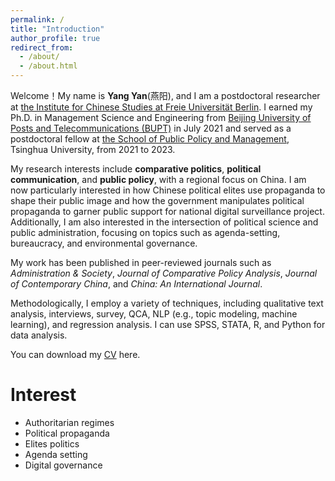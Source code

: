 ```yaml
---
permalink: /
title: "Introduction"
author_profile: true
redirect_from: 
  - /about/
  - /about.html
---
```


Welcome！My name is **Yang Yan**(燕阳), and I am a postdoctoral researcher at [the Institute for Chinese Studies at Freie Universität Berlin](https://www.geschkult.fu-berlin.de/e/oas/sinologie/index.html). I earned my Ph.D. in Management Science and Engineering from [Beijing University of Posts and Telecommunications (BUPT)](https://www.bupt.edu.cn/) in July 2021 and served as a postdoctoral fellow at [the School of Public Policy and Management](https://www.sppm.tsinghua.edu.cn/), Tsinghua University, from 2021 to 2023.

My research interests include **comparative politics**, **political communication**, and **public policy**, with a regional focus on China. I am now particularly interested in how Chinese political elites use propaganda to shape their public image and how the government manipulates political propaganda to garner public support for national digital surveillance project. Additionally, I am also interested in the intersection of political science and public administration, focusing on topics such as agenda-setting, bureaucracy, and environmental governance.

My work has been published in peer-reviewed journals such as _Administration & Society_, _Journal of Comparative Policy Analysis_, _Journal of Contemporary China_, and _China: An International Journal_.

Methodologically, I employ a variety of techniques, including qualitative text analysis, interviews, survey, QCA, NLP (e.g., topic modeling, machine learning), and regression analysis. I can use SPSS, STATA, R, and Python for data analysis.

You can download my [CV](CV-YY20240725.pdf) here.

Interest
======

* Authoritarian regimes
* Political propaganda
* Elites politics
* Agenda setting
* Digital governance
